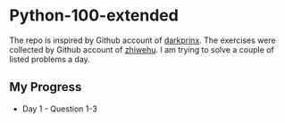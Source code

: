 # Python-100-extended

The repo is inspired by Github account of [darkprinx](https://github.com/darkprinx/100-plus-Python-programming-exercises-extended). The exercises were collected by Github account of [zhiwehu](https://github.com/zhiwehu/Python-programming-exercises). I am trying to solve a couple of listed problems a day.


## My Progress
- Day 1 - Question 1-3
